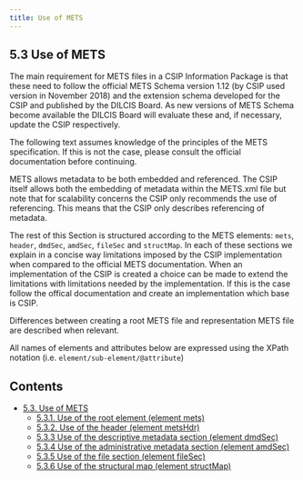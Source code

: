 ```yaml
---
title: Use of METS
---
```

## 5.3 Use of METS
The main requirement for METS files in a CSIP Information Package is that these need to follow the official METS Schema version 1.12 (by CSIP used version in November 2018) and the extension schema developed for the CSIP and published by the DILCIS Board. As new versions of METS Schema become available the DILCIS Board will evaluate these and, if necessary, update the CSIP respectively.

The following text assumes knowledge of the principles of the METS specification. If this is not the case, please consult the official documentation  before continuing.

METS allows metadata to be both embedded and referenced. The CSIP itself allows both the embedding of metadata within the METS.xml file but note that for scalability concerns the CSIP only recommends the use of referencing. This means that the CSIP only describes referencing of metadata.

The rest of this Section is structured according to the METS elements: `mets`, `header`, `dmdSec`, `amdSec`, `fileSec` and `structMap`. In each of these sections we explain in a concise way limitations imposed by the CSIP implementation when compared to the official METS documentation. When an implementation of the CSIP is created a choice can be made to extend the limitations with limitations needed by the implementation. If this is the case follow the offical documentation and create an implementation which base is CSIP.

Differences between creating a root METS file and representation METS file are described when relevant.

All names of elements and attributes below are expressed using the XPath notation (i.e. `element/sub-element/@attribute`)

## Contents

- [5.3. Use of METS](/)
  - [5.3.1.	Use of the root element (element mets)](mets-root/)
  - [5.3.2.	Use of the header (element metsHdr)](metshdr/)
  - [5.3.3 Use of the descriptive metadata section (element dmdSec)](dmdsec/)
  - [5.3.4 Use of the administrative metadata section (element amdSec)](amdsec/)
  - [5.3.5 Use of the file section (element fileSec)](filesec/)
  - [5.3.6 Use of the structural map (element structMap)](structmap/)
